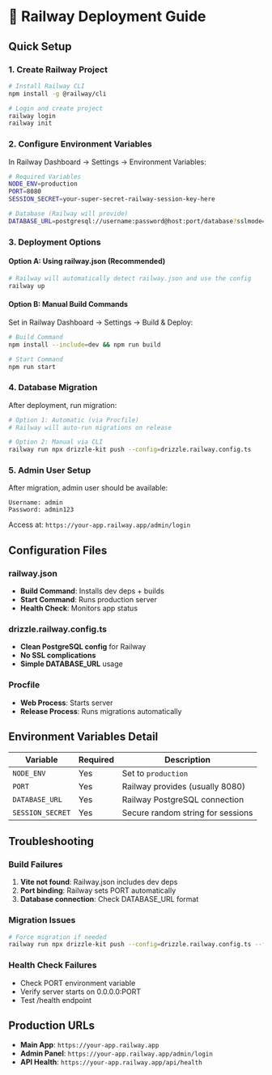 # 🚂 Railway Deployment Guide

## Quick Setup

### 1. Create Railway Project
```bash
# Install Railway CLI
npm install -g @railway/cli

# Login and create project
railway login
railway init
```

### 2. Configure Environment Variables
In Railway Dashboard → Settings → Environment Variables:

```bash
# Required Variables
NODE_ENV=production
PORT=8080
SESSION_SECRET=your-super-secret-railway-session-key-here

# Database (Railway will provide)
DATABASE_URL=postgresql://username:password@host:port/database?sslmode=require
```

### 3. Deployment Options

#### Option A: Using railway.json (Recommended)
```bash
# Railway will automatically detect railway.json and use the config
railway up
```

#### Option B: Manual Build Commands
Set in Railway Dashboard → Settings → Build & Deploy:
```bash
# Build Command
npm install --include=dev && npm run build

# Start Command  
npm run start
```

### 4. Database Migration
After deployment, run migration:
```bash
# Option 1: Automatic (via Procfile)
# Railway will auto-run migrations on release

# Option 2: Manual via CLI
railway run npx drizzle-kit push --config=drizzle.railway.config.ts
```

### 5. Admin User Setup
After migration, admin user should be available:
```
Username: admin
Password: admin123
```
Access at: `https://your-app.railway.app/admin/login`

## Configuration Files

### railway.json
- **Build Command**: Installs dev deps + builds
- **Start Command**: Runs production server  
- **Health Check**: Monitors app status

### drizzle.railway.config.ts
- **Clean PostgreSQL config** for Railway
- **No SSL complications** 
- **Simple DATABASE_URL** usage

### Procfile
- **Web Process**: Starts server
- **Release Process**: Runs migrations automatically

## Environment Variables Detail

| Variable | Required | Description |
|----------|----------|-------------|
| `NODE_ENV` | Yes | Set to `production` |
| `PORT` | Yes | Railway provides (usually 8080) |
| `DATABASE_URL` | Yes | Railway PostgreSQL connection |
| `SESSION_SECRET` | Yes | Secure random string for sessions |

## Troubleshooting

### Build Failures
1. **Vite not found**: Railway.json includes dev deps
2. **Port binding**: Railway sets PORT automatically
3. **Database connection**: Check DATABASE_URL format

### Migration Issues
```bash
# Force migration if needed
railway run npx drizzle-kit push --config=drizzle.railway.config.ts --force
```

### Health Check Failures
- Check PORT environment variable
- Verify server starts on 0.0.0.0:PORT
- Test /health endpoint

## Production URLs

- **Main App**: `https://your-app.railway.app`
- **Admin Panel**: `https://your-app.railway.app/admin/login`
- **API Health**: `https://your-app.railway.app/api/health`
